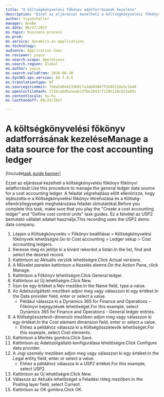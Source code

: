 ```yaml
--- 
title: "A költségkönyvelési főkönyv adatforrásának kezelése"
description: "Ezzel az eljárással kezelheti a költségkönyvelési főkönyv főkönyvi adatforrását."
author: YuyuScheller
manager: AnnBe
ms.date: 06/27/2017
ms.topic: business-process
ms.prod: 
ms.service: dynamics-ax-applications
ms.technology: 
audience: Application User
ms.reviewer: yuyus
ms.search.scope: Operations
ms.search.region: Global
ms.author: yuyus
ms.search.validFrom: 2016-06-30
ms.dyn365.ops.version: AX 7.0.0
ms.translationtype: HT
ms.sourcegitcommit: 7e0a5d044133b917a3eb9386773205218e5c1b40
ms.openlocfilehash: 5735cabd5a1eab23fbe2b92cf1395110cb33a93c
ms.contentlocale: hu-hu
ms.lasthandoff: 09/29/2017

---
```

# <a name="manage-a-data-source-for-the-cost-accounting-ledger"></a><span data-ttu-id="0adf2-103">A költségkönyvelési főkönyv adatforrásának kezelése</span><span class="sxs-lookup"><span data-stu-id="0adf2-103">Manage a data source for the cost accounting ledger</span></span>

[!include[task guide banner](../../includes/task-guide-banner.md)]

<span data-ttu-id="0adf2-104">Ezzel az eljárással kezelheti a költségkönyvelési főkönyv főkönyvi adatforrását.</span><span class="sxs-lookup"><span data-stu-id="0adf2-104">Use this procedure to manage the general ledger data source for a cost accounting ledger.</span></span> <span data-ttu-id="0adf2-105">A feladat végrehajtása előtt ellenőrizze, hogy lejátszotta-e a Költségkönyvelési főkönyv létrehozása és a Költség-ellenőrzőegységek meghatározása feladat-útmutatókat.</span><span class="sxs-lookup"><span data-stu-id="0adf2-105">Before you complete this task, make sure that you play the "Create a cost accounting ledger" and "Define cost control units" task guides.</span></span> <span data-ttu-id="0adf2-106">Ez a felvétel az USP2 bemutató vállalati adatait használja.</span><span class="sxs-lookup"><span data-stu-id="0adf2-106">This recording uses the USP2 demo data company.</span></span>

1. <span data-ttu-id="0adf2-107">Lépjen a Költségkönyvelés > Főkönyv beállításai > Költségkönyvelési főkönyvek lehetőségre.</span><span class="sxs-lookup"><span data-stu-id="0adf2-107">Go to Cost accounting > Ledger setup > Cost accounting ledgers.</span></span>
2. <span data-ttu-id="0adf2-108">Keresse meg és jelölje ki a kívánt rekordot a listán.</span><span class="sxs-lookup"><span data-stu-id="0adf2-108">In the list, find and select the desired record.</span></span>
3. <span data-ttu-id="0adf2-109">Kattintson az Aktuális verziók lehetőségre.</span><span class="sxs-lookup"><span data-stu-id="0adf2-109">Click Actual versions.</span></span>
4. <span data-ttu-id="0adf2-110">A Művelet panelen kattintson a Kezelés elemre.</span><span class="sxs-lookup"><span data-stu-id="0adf2-110">On the Action Pane, click Manage.</span></span>
5. <span data-ttu-id="0adf2-111">Kattintson a Főkönyv lehetőségre.</span><span class="sxs-lookup"><span data-stu-id="0adf2-111">Click General ledger.</span></span>
6. <span data-ttu-id="0adf2-112">Kattintson az Új lehetőségre.</span><span class="sxs-lookup"><span data-stu-id="0adf2-112">Click New.</span></span>
7. <span data-ttu-id="0adf2-113">Írjon be egy értéket a Név mezőbe.</span><span class="sxs-lookup"><span data-stu-id="0adf2-113">In the Name field, type a value.</span></span>
8. <span data-ttu-id="0adf2-114">Az Adatszolgáltató mezőben adjon meg vagy válasszon ki egy értéket.</span><span class="sxs-lookup"><span data-stu-id="0adf2-114">In the Data provider field, enter or select a value.</span></span>
    * <span data-ttu-id="0adf2-115">Például válassza ki a Dynamics 365 for Finance and Operations – Főkönyvi bejegyzések lehetőséget.</span><span class="sxs-lookup"><span data-stu-id="0adf2-115">For this example, select Dynamics 365 for Finance and Operations - General ledger entries.</span></span>  
9. <span data-ttu-id="0adf2-116">A Költségösszetevő-dimenzió mezőben adjon meg vagy válasszon ki egy értéket.</span><span class="sxs-lookup"><span data-stu-id="0adf2-116">In the Cost element dimension field, enter or select a value.</span></span>
    * <span data-ttu-id="0adf2-117">Ehhez a példához válassza ki a Költségösszetevők lehetőséget.</span><span class="sxs-lookup"><span data-stu-id="0adf2-117">For this example, select Cost elements.</span></span>  
10. <span data-ttu-id="0adf2-118">Kattintson a Mentés gombra.</span><span class="sxs-lookup"><span data-stu-id="0adf2-118">Click Save.</span></span>
11. <span data-ttu-id="0adf2-119">Kattintson az Adatszolgáltató konfigurálása lehetőségre.</span><span class="sxs-lookup"><span data-stu-id="0adf2-119">Click Configure data provider.</span></span>
12. <span data-ttu-id="0adf2-120">A Jogi személy mezőben adjon meg vagy válasszon ki egy értéket.</span><span class="sxs-lookup"><span data-stu-id="0adf2-120">In the Legal entity field, enter or select a value.</span></span>
    * <span data-ttu-id="0adf2-121">Ehhez a példához válassza ki a USP2 értéket.</span><span class="sxs-lookup"><span data-stu-id="0adf2-121">For this example, select USP2.</span></span>  
13. <span data-ttu-id="0adf2-122">Kattintson az Új lehetőségre.</span><span class="sxs-lookup"><span data-stu-id="0adf2-122">Click New.</span></span>
14. <span data-ttu-id="0adf2-123">Válassza az Aktuáls lehetőséget a Feladási réteg mezőben.</span><span class="sxs-lookup"><span data-stu-id="0adf2-123">In the Posting layer field, select Current.</span></span>
15. <span data-ttu-id="0adf2-124">Kattintson az OK gombra.</span><span class="sxs-lookup"><span data-stu-id="0adf2-124">Click OK.</span></span>


